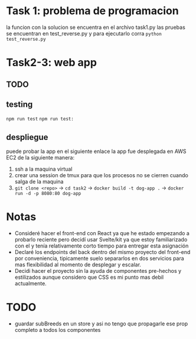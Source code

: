 # Task 1: problema de programacion
la funcion con la solucion se encuentra en el archivo task1.py
las pruebas se encuentran en test_reverse.py y para ejecutarlo corra `python test_reverse.py`

# Task2-3: web app

## TODO

## testing
`npm run test`
`npm run test:`

## despliegue
puede probar la app en el siguiente enlace
la app fue desplegada en AWS EC2 de la siguiente manera:
1. ssh a la maquina virtual
2. crear una session de tmux para que los procesos no se cierren cuando salga de la maquina
3. `git clone <repo>` -> `cd task2` -> `docker build -t dog-app .` -> `docker run -d -p 8080:80 dog-app`


# Notas
- Consideré hacer el front-end con React ya que he estado empezando a probarlo reciente pero decidí usar Svelte/kit ya que estoy familiarizado con el y tenía relativamente corto tiempo para entregar esta asignación
- Declaré los endpoints del back dentro del mismo proyecto del front-end por conveniencia, tipicamente suelo separarlos en dos servicios para mas flexibilidad al momento de desplegar y escalar.
- Decidi hacer el proyecto sin la ayuda de componentes pre-hechos y estilizados aunque considero que CSS es mi punto mas debil actualmente.


# TODO
- guardar subBreeds en un store y asi no tengo que propagarle ese prop completo a todos los componentes <DogCard>
